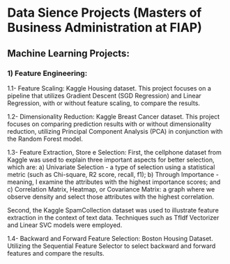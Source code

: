 # Data Sience Projects (Masters of Business Administration at FIAP)

## Machine Learning Projects:

### 1) Feature Engineering:
1.1- Feature Scaling: Kaggle Housing dataset. This project focuses on a pipeline that utilizes Gradient Descent (SGD Regression) and Linear Regression, with or without feature scaling, to compare the results.

1.2- Dimensionality Reduction: Kaggle Breast Cancer dataset. This project focuses on comparing prediction results with or without dimensionality reduction, utilizing Principal Component Analysis (PCA) in conjunction with the Random Forest model.

1.3- Feature Extraction, Store e Selection: 
  First, the cellphone dataset from Kaggle was used to explain three important aspects for better selection, which are:
    a) Univariate Selection - a type of selection using a statistical metric (such as Chi-square, R2 score, recall, f1);
    b) Through Importance - meaning, I examine the attributes with the highest importance scores; and
    c) Correlation Matrix, Heatmap, or Covariance Matrix: a graph where we observe density and select those attributes with the highest correlation.

  Second, the Kaggle SpamCollection dataset was used to illustrate feature extraction in the context of text data. Techniques such as TfIdf Vectorizer and Linear SVC models were employed.

1.4- Backward and Forward Feature Selection: Boston Housing Dataset. Utilizing the Sequential Feature Selector to select backward and forward features and compare the results.
